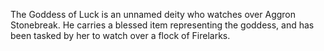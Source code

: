 The Goddess of Luck is an unnamed deity who watches over Aggron Stonebreak. He carries a blessed item representing the goddess, and has been tasked by her to watch over a flock of Firelarks.
